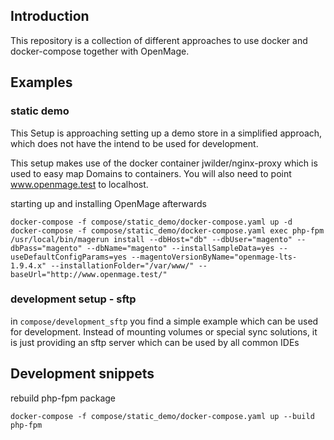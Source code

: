 
## Introduction

This repository is a collection of different approaches to use docker and docker-compose together with OpenMage.



## Examples

### static demo

This Setup is approaching setting up a demo store in a simplified approach,
which does not have the intend to be used for development.

This setup makes use of the docker container jwilder/nginx-proxy which is used to easy map Domains to containers.
You will also need to point www.openmage.test to localhost.

starting up and installing OpenMage afterwards
```
docker-compose -f compose/static_demo/docker-compose.yaml up -d
docker-compose -f compose/static_demo/docker-compose.yaml exec php-fpm /usr/local/bin/magerun install --dbHost="db" --dbUser="magento" --dbPass="magento" --dbName="magento" --installSampleData=yes --useDefaultConfigParams=yes --magentoVersionByName="openmage-lts-1.9.4.x" --installationFolder="/var/www/" --baseUrl="http://www.openmage.test/"
```

### development setup - sftp

in `compose/development_sftp` you find a simple example which can be used for development.
Instead of mounting volumes or special sync solutions,
it is just providing an sftp server which can be used by all common IDEs


## Development snippets

rebuild php-fpm package

```
docker-compose -f compose/static_demo/docker-compose.yaml up --build php-fpm
```
